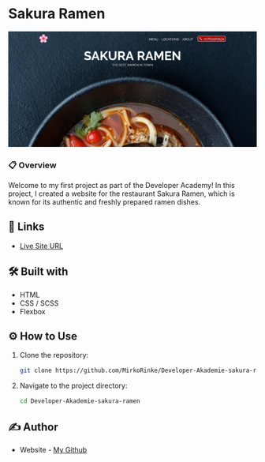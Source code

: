 # Sakura Ramen

![](https://raw.githubusercontent.com/MirkoRinke/Developer-Akademie-sakura-ramen/main/preview.jpg)


### 📋 Overview

Welcome to my first project as part of the Developer Academy! In this project, I created a website for the restaurant Sakura Ramen, which is known for its authentic and freshly prepared ramen dishes.

## 🔗 Links

- [Live Site URL](https://helpful-crostata-57ebca.netlify.app/)


## 🛠️ Built with

- HTML
- CSS / SCSS
- Flexbox


## ⚙️ How to Use

1. Clone the repository:
   ```bash
   git clone https://github.com/MirkoRinke/Developer-Akademie-sakura-ramen.git
   ```

2. Navigate to the project directory:
   ```bash
   cd Developer-Akademie-sakura-ramen
   ```

## ✍️ Author

- Website - [My Github](https://github.com/MirkoRinke)
